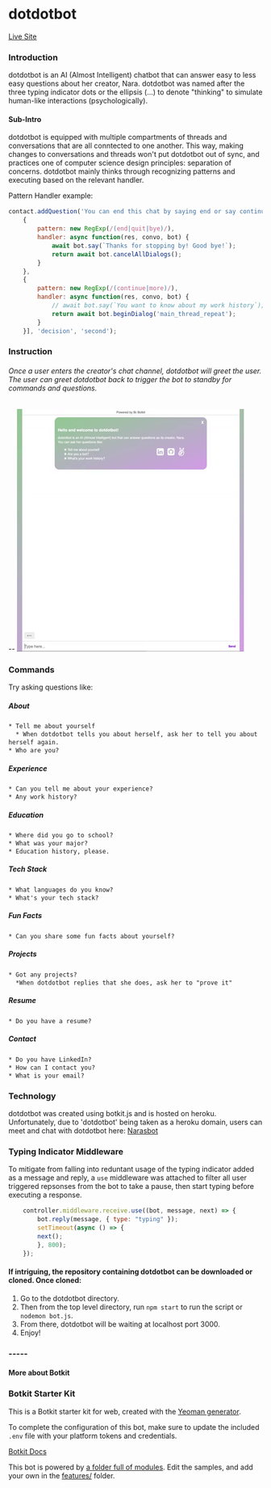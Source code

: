 # dotdotbot

[Live Site](http://narasbot.herokuapp.com/)

### Introduction
dotdotbot is an AI (Almost Intelligent) chatbot that can answer easy to less easy questions about her creator, Nara.
dotdotbot was named after the three typing indicator dots or the ellipsis (...) to denote "thinking" to simulate human-like interactions (psychologically).
#### Sub-Intro
dotdotbot is equipped with multiple compartments of threads and conversations that are all conntected to one another.
This way, making changes to conversations and threads won't put dotdotbot out of sync, and practices one of computer science design principles: separation of concerns. dotdotbot mainly thinks through recognizing patterns and executing based on the relevant handler.

Pattern Handler example:
```javascript
contact.addQuestion('You can end this chat by saying end or say continue to go back to the main menu', [
    {
        pattern: new RegExp(/(end|quit|bye)/),
        handler: async function(res, convo, bot) {
            await bot.say(`Thanks for stopping by! Good bye!`);
            return await bot.cancelAllDialogs();
        }
    },
    {
        pattern: new RegExp(/(continue|more)/),
        handler: async function(res, convo, bot) {
            // await bot.say(`You want to know about my work history`);
            return await bot.beginDialog('main_thread_repeat');
        }
    }], 'decision', 'second');
```

### Instruction

###### Once a user enters the creator's chat channel, dotdotbot will greet the user. The user can greet dotdotbot back to trigger the bot to standby for commands and questions.
--
![Chat Demo](public/assets/narasbotDemo.gif)

### Commands
Try asking questions like:
   ##### About
    * Tell me about yourself
      * When dotdotbot tells you about herself, ask her to tell you about herself again.
    * Who are you?
   ##### Experience
    * Can you tell me about your experience?
    * Any work history?
   ##### Education
    * Where did you go to school?
    * What was your major?
    * Education history, please.
   ##### Tech Stack
    * What languages do you know?
    * What's your tech stack?
   ##### Fun Facts
    * Can you share some fun facts about yourself?
   ##### Projects
    * Got any projects?
      *When dotdotbot replies that she does, ask her to "prove it"
   ##### Resume
    * Do you have a resume?
   ##### Contact
    * Do you have LinkedIn?
    * How can I contact you?
    * What is your email?

### Technology
dotdotbot was created using botkit.js and is hosted on heroku.
Unfortunately, due to 'dotdotbot' being taken as a heroku domain, users can meet and chat with dotdotbot here: [Narasbot](https://narasbot.herokuapp.com/)

### Typing Indicator Middleware
To mitigate from falling into reduntant usage of the typing indicator added as a message and reply, a `use` middleware was attached to filter all user triggered repsonses from the bot to take a pause, then start typing before executing a response.
```javascript
    controller.middleware.receive.use((bot, message, next) => {
        bot.reply(message, { type: "typing" });
        setTimeout(async () => {
        next();
        }, 800);
    });
```

#### If intriguing, the repository containing dotdotbot can be downloaded or cloned. Once cloned:
  1. Go to the dotdotbot directory.
  2. Then from the top level directory, run `npm start` to run the script or `nodemon bot.js`.
  3. From there, dotdotbot will be waiting at localhost port 3000.
  4. Enjoy!
  
### -----
#### More about Botkit

### Botkit Starter Kit

This is a Botkit starter kit for web, created with the [Yeoman generator](https://github.com/howdyai/botkit/tree/master/packages/generator-botkit#readme).

To complete the configuration of this bot, make sure to update the included `.env` file with your platform tokens and credentials.

[Botkit Docs](https://botkit.ai/docs/v4)

This bot is powered by [a folder full of modules](https://botkit.ai/docs/v4/core.html#organize-your-bot-code). 
Edit the samples, and add your own in the [features/](features/) folder.
